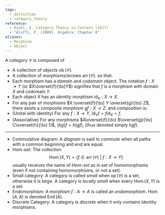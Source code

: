 ```yaml
---
tags:
  - definition
  - category_theory
reference:
  - Riehl, E. Category Theory in Context (2017)
  - "Aluffi, P. (2009). Algebra: Chapter 0"
aliases:
  - Morphism
  - Object
---
```

A _category_ $\mathcal{C}$ is composed of
- A collection of _objects_ $\operatorname{ob}(\mathcal{C})$.
- A collection of _morphisms/arrows_ $\operatorname{arr}(\mathcal{C})$.
so that:
- Each morphism has a _domain_ and _codomain_ object. The notation $f: X\to Y$ (or $X\overset{f}{\to}Y$) signifies that $f$ is a morphism with domain $X$ and codomain $Y$.
- Each object $X$ has an _identity morphism_ $\operatorname{id}_X : X\to X$.
- For any pair of morphisms $X \overset{f}{\to} Y \overset{g}{\to} Z$, there exists a _composite morphism_ $gf: X \to Z$.
and composition is:
- (Unital with identity) For any $f: X\to Y$, $\operatorname{id}_Y f = f \operatorname{id}_X = f$.
- (Associative) For any morphisms $A\overset{f}{\to} B\overset{g}{\to} C\overset{h}{\to} D$, $(hg)f = h(gf)$, (thus denoted simply $hgf$).
---
- Commutative diagram:
	A _diagram_ is said to _commute_ when all paths with a common beginning and end are equal.
- Hom-set:
	The collection$$
		\operatorname{Hom}(X,Y) = \{f\in\operatorname{arr}(\mathcal{C})\ |\ f : X \to Y\}
	$$usually receives the name of _Hom-set_ as in set of homomorphisms (even if not containing homomorphisms, or not a set).
- Small category:
	A category is called _small_ when $\operatorname{op}(\mathcal{C})$ is a set, otherwise it is _large_. A category is _locally small_ when every $\operatorname{Hom}(X,Y)$ is a set.
- Endomorphism:
	A morphism $f: A\to A$ is called an _endomorphism_. $\operatorname{Hom}(A,A)$ is denoted $\operatorname{End}(A)$.
- Discrete Category:
	A category is _discrete_ when it only contains identity morphisms.